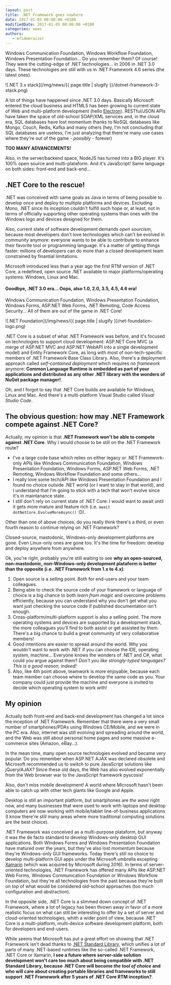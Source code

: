```yaml
---
layout: post
title: .NET Framework goes nowhere
date: 2017-01-05 00:00:00 +0100
modifiedDate: 2017-01-05 00:00:00 +0100
categories: news
authors: 
   - mfidemraizer
---
```


Windows Communication Foundation, Windows Workflow Foundation, Windows Presentation Foundation... Do you remember them? Of course! They were the cutting-edge of .NET technologies... in 2006 in .NET 3.0 days. These technologies are still with us in .NET Framework 4.6 series (the latest ones).

![.NET 3.x stack](/img/news/{{ page.title | slugify }}/dotnet-framework-3-stack.png)

A lot of things have happened since .NET 3.0 days. Basically Microsoft entered the cloud business and HTML5 has been growing to current state of Web and multi-platform development (hello [Electron](http://electron.atom.io/)). RESTful/JSON APIs have taken the space of old-school SOAP/XML services and, in the cloud era, SQL databases have lost momentum thanks to NoSQL databases like Mongo, Couch, Redis, Kafka and many others (hey, I'm not concluding that SQL databases are useless, I'm just analyzing that there're many use cases where they're out of the game - *possibly* - forever)

**TOO MANY ADVANCEMENTS!**

Also, in the server/backend space, NodeJS has turned into a BIG player. It's 100% open source and multi-plataform. And it's JavaScript! Same language on both sides: front-end and back-end...

## .NET Core to the rescue!

.NET was conceived with same goals as Java in terms of being possible to develop once and deploy to multiple platforms and devices. Excluding Mono, .NET since its inception couldn't fulfill such hope or, at least, not in terms of officially supporting other operating systems than ones with the Windows logo and devices designed for them.

Also, current state of software development demands *open sourcism*, because most developers don't love technologies which can't be evolved in community anymore: everyone wants to be able to contribute to enhance their favorite tool or programming language. It's a matter of getting things faster: millions of developers can do more than a closed development team constrained by finantial limitations.

Microsoft introduced less than a year ago the first RTM version of .NET Core, a redefined, open source .NET available to major platforms/operating systems: Windows, Linux and Mac.

#### Goodbye, .NET 3.0 era... Oops, also 1.0, 2.0, 3.5, 4.5, 4.6 era!

Windows Communication Foundation, Windows Presentation Foundation, Windows Forms, ASP.NET Web Forms, .NET Remoting, Code Access Security... All of them are out of the game in .NET Core!

![.NET Foundation](/img/news/{{ page.title | slugify }}/net-foundation-logo.png)

.NET Core is a subset of what .NET Framework was before, and it's focused on technologies to support cloud development: ASP.NET Core MVC (a merge of ASP.NET MVC and ASP.NET WebAPI into a single development model) and Entity Framework Core, as long with most of non-tech-specific members of .NET Framework Base Class Library. Also, there's a deployment approach called *self-contained deployment* which requires *no framework* anymore: **Common Language Runtime is embedded as part of your applications and distributed as any other .NET library with the wonders of NuGet package manager!**.

Oh, and I forgot to say that .NET Core builds are available for Windows, Linux and Mac. And there's a multi-platform Visual Studio called *Visual Studio Code*.

## The obvious question: how may .NET Framework compete against .NET Core?

Actually, my opinion is that **.NET Framework won't be able to compete against .NET Core**. Why I would choose to be still on the .NET Framework route?

- I've a large code base which relies on either legacy or .NET Framework-only APIs like Windows Communication Foundation, Windows Presentation Foundation, Windows Forms, ASP.NET Web Forms, .NET Remoting, Windows Workflow Foundation and some others...
- I really love some tech/API like Windows Presentation Foundation and I found no choice outside .NET world (or I want to stay in that world), and I understand that I'm going to stick with a tech that won't evolve since it's in maintanance state.
- I still don't rely on current state of .NET Core: I would want to await until it gets more mature and feature rich (i.e. `await dotNetCore.EvolveMoreAsync()` :D).

Other than one of above choices, do you really think there's a third, or even fourth reason to continue relying on .NET Framework?

Closed-source, mastodonic, Windows-only development platforms are gone. Even Linux-only ones are gone too. It's the time for freedom: develop and deploy anywhere from anywhere.

Ok, you're right, probably you're still waiting to see **why an open-sourced, non-mastodonic, non-Windows-only development plataform is better than the opposite (i.e. .NET Framework from 1.x to 4.x)**:

1. Open source is a selling point. Both for end-users and your team colleagues.
2. Being able to check the source code of your framework or language of choice is a big chance to both *learn from magic* and overcome problems efficiently, because you can understand why you don't get what you want just checking the source code if published documentation isn't enough.
3. Cross-platform/multi-platform support is also a selling point. The more operating systems and devices are supported by a development stack, the more colleagues you'll find to both assist or get assisted by them. There's a big chance to build a great community of very collaborative members!
4. Good intentions are easier to spread around the world. Why you wouldn't want to work with .NET if you can choose the IDE, operating system, machine... Everyone knows the wonders of .NET and C#, what could you argue against them? *Don't you like strongly-typed languages? This is a good reason, indeed!*
5. Also, like 4th point above, teamwork is more enjoyable, because each team member can choose where to develop the same code as you. Your company could just provide the machine and everyone is invited to decide which operating system to work with!

## My opinion

Actually both front-end and back-end development has changed a lot since the inception of .NET Framework. Remember that there were a very small number of smartphones/PDAs using Windows CE/Mobile, and we were in the PC era. Also, internet was still evolving and spreading around the world, and the Web was still about personal home pages and some massive e-commerce sites (Amazon, eBay...).

In the mean time, many open source technologies evolved and became very popular. Do you remember when ASP.NET AJAX was declared obsolete and Microsoft recommended us to switch to pure JavaScript solutions like jQuery/AJAX? Since these old days, the Web has also evolved exponentially from the Web browser war to the JavaScript framework pyscosis!

Also, don't miss mobile development! A world where Microsoft hasn't been able to catch up with other tech giants like Google and Apple. 

Desktop is still an important platform, but smartphones are *the wave* right now, and many businesses that were used to work with laptops and desktop computers are now working with mobile/tablet line-of-business applications (I know there're still many areas where more traditional computing solutions are the best choice).

.NET Framework was conceived as a multi-purpose plataform, but anyway it was the de facto standard to develop Windows-only desktop GUI applications. Both Windows Forms and Windows Presentation Foundation have matured over the years, but they've also lost *momentum* because they're Windows-only GUI frameworks. Today there's still no choice to develop multi-platform GUI apps under the Microsoft umbrella excepting [Xamarin](https://www.xamarin.com/) (which was acquired by Microsoft during 2016). In terms of server-oriented technologies, .NET Framework has offered many APIs like ASP.NET Web Forms, Windows Communication Foundation or Windows Workflow Foundation, but they're all technologies from the past because they're built on top of what would be considered old-school approaches (too much configuration and abstraction).

In the opposite side, .NET Core is a slimmed down concept of .NET Framework, where a lot of legacy has been thrown away in favor of a more realistic focus on what can still be interesting to offer by a set of server and cloud-oriented technologies, whith a wider point of view, because .NET Core is a multi-platform, multi-device software development platform, both for developers and end-users.

While seems that Microsoft has put a great effort on showing that .NET Framework isn't dead thanks to [.NET Standard Library](https://docs.microsoft.com/en-us/dotnet/articles/standard/library), which unifies a lot of parts of many .NET-based runtimes like the so-called .NET Framework, .NET Core or Xamarin, **I see a future where server-side solution development won't care too much about being compatible with .NET Standard Library, because .NET Core will become *the tool of choice* and who will care about creating portable libraries and frameworks to still support .NET Framework after 5 years of .NET Core RTM inception?**.














